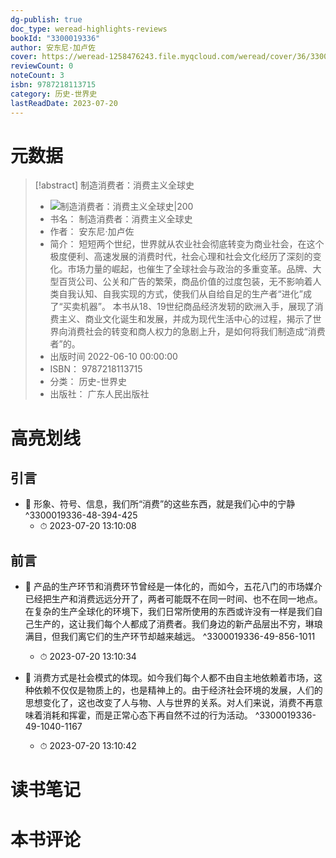 ```yaml
---
dg-publish: true
doc_type: weread-highlights-reviews
bookId: "3300019336"
author: 安东尼·加卢佐
cover: https://weread-1258476243.file.myqcloud.com/weread/cover/36/3300019336/t7_3300019336.jpg
reviewCount: 0
noteCount: 3
isbn: 9787218113715
category: 历史-世界史
lastReadDate: 2023-07-20
---
```

# 元数据
> [!abstract] 制造消费者：消费主义全球史
> - ![ 制造消费者：消费主义全球史|200](https://weread-1258476243.file.myqcloud.com/weread/cover/36/3300019336/t7_3300019336.jpg)
> - 书名： 制造消费者：消费主义全球史
> - 作者： 安东尼·加卢佐
> - 简介： 短短两个世纪，世界就从农业社会彻底转变为商业社会，在这个极度便利、高速发展的消费时代，社会心理和社会文化经历了深刻的变化。市场力量的崛起，也催生了全球社会与政治的多重变革。品牌、大型百货公司、公关和广告的繁荣，商品价值的过度包装，无不影响着人类自我认知、自我实现的方式，使我们从自给自足的生产者“进化”成了“买卖机器”。
本书从18、19世纪商品经济发轫的欧洲入手，展现了消费主义、商业文化诞生和发展，并成为现代生活中心的过程，揭示了世界向消费社会的转变和商人权力的急剧上升，是如何将我们制造成“消费者”的。
> - 出版时间 2022-06-10 00:00:00
> - ISBN： 9787218113715
> - 分类： 历史-世界史
> - 出版社： 广东人民出版社

# 高亮划线

## 引言


- 📌 形象、符号、信息，我们所“消费”的这些东西，就是我们心中的宁静 ^3300019336-48-394-425
    - ⏱ 2023-07-20 13:10:08 
## 前言


- 📌 产品的生产环节和消费环节曾经是一体化的，而如今，五花八门的市场媒介已经把生产和消费远远分开了，两者可能既不在同一时间、也不在同一地点。在复杂的生产全球化的环境下，我们日常所使用的东西或许没有一样是我们自己生产的，这让我们每个人都成了消费者。我们身边的新产品层出不穷，琳琅满目，但我们离它们的生产环节却越来越远。 ^3300019336-49-856-1011
    - ⏱ 2023-07-20 13:10:34 

- 📌 消费方式是社会模式的体现。如今我们每个人都不由自主地依赖着市场，这种依赖不仅仅是物质上的，也是精神上的。由于经济社会环境的发展，人们的思想变化了，这也改变了人与物、人与世界的关系。对人们来说，消费不再意味着消耗和挥霍，而是正常心态下再自然不过的行为活动。 ^3300019336-49-1040-1167
    - ⏱ 2023-07-20 13:10:42 
# 读书笔记

# 本书评论
